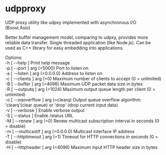 # udpproxy
UDP proxy utility like udpxy implemented with asynchronous I/O (Boost.Asio)

Better buffer management model, comparing to udpxy, provides more reliable data transfer. Single threaded application (like Node.js). Can be used as C++ library for easy embedding into applications.

Options:  
  -h [ --help ]                       Print help message  
  -p [ --port ] arg (=5000)           Port to listen on  
  -a [ --listen ] arg (=0.0.0.0)      Address to listen on  
  -c [ --clients ] arg (=0)           Maximum number of clients to accept (0 = unlimited)  
  -B [ --buffer ] arg (=4096)         Maximum UDP packet data size in bytes  
  -R [ --outputq ] arg (=1024)        Maximum output queue length per client (0 = unlimited)  
  -o [ --oqoverflow ] arg (=clearq)   Output queue overflow algorithm: 'clearq'(clear queue) or 'drop' (drop current input data)  
  -v [ --verbose ]                    Enable verbose output  
  -S [ --status ]                     Enable /status URL  
  -M [ --renew ] arg (=0)             Renew multicast subscription interval in seconds (0 = disable)  
  -m [ --multicastif ] arg (=0.0.0.0) Multicast interface IP address  
  -T [ --httptimeout ] arg (=1)       Timeout for HTTP connections in seconds (0 = disable)  
  -H [ --httpheader ] arg (=4096)     Maximum input HTTP header size in bytes  
  
